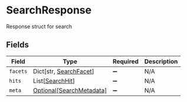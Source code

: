 # SearchResponse

Response struct for search


## Fields

| Field                                                             | Type                                                              | Required                                                          | Description                                                       |
| ----------------------------------------------------------------- | ----------------------------------------------------------------- | ----------------------------------------------------------------- | ----------------------------------------------------------------- |
| `facets`                                                          | Dict[str, [SearchFacet](../../models/shared/searchfacet.md)]      | :heavy_minus_sign:                                                | N/A                                                               |
| `hits`                                                            | List[[SearchHit](../../models/shared/searchhit.md)]               | :heavy_minus_sign:                                                | N/A                                                               |
| `meta`                                                            | [Optional[SearchMetadata]](../../models/shared/searchmetadata.md) | :heavy_minus_sign:                                                | N/A                                                               |